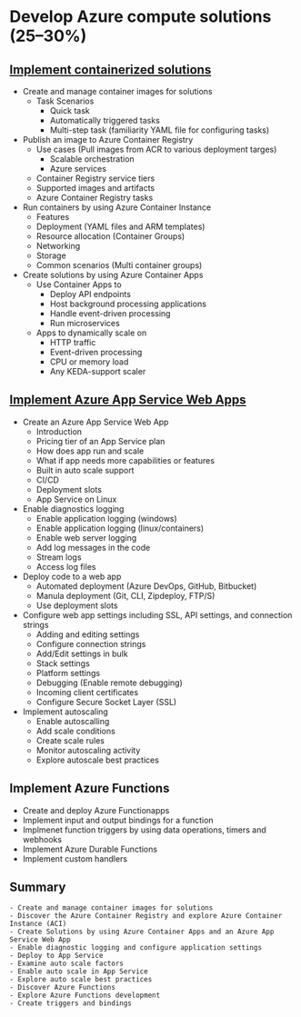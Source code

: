 # Develop Azure compute solutions (25–30%)
## [Implement containerized solutions](./Containers)
- Create and manage container images for solutions
    - Task Scenarios
        - Quick task
        - Automatically triggered tasks
        - Multi-step task (familiarity YAML file for configuring tasks)
- Publish an image to Azure Container Registry
    - Use cases (Pull images from ACR to various deployment targes)
        - Scalable orchestration
        - Azure services
    - Container Registry service tiers
    - Supported images and artifacts
    - Azure Container Registry tasks
- Run containers by using Azure Container Instance
    - Features
    - Deployment (YAML files and ARM templates)
    - Resource allocation  (Container Groups)
    - Networking
    - Storage
    - Common scenarios (Multi container groups)
- Create solutions by using Azure Container Apps
    - Use Container Apps to
        - Deploy API endpoints
        - Host background processing applications
        - Handle event-driven processing
        - Run microservices
    - Apps to dynamically scale on 
        - HTTP traffic
        - Event-driven processing
        - CPU or memory load
        - Any KEDA-support scaler

## [Implement Azure App Service Web Apps](Compute/AppService/README.md)
- Create an Azure App Service Web App
    - Introduction
    - Pricing tier of an App Service plan
    - How does app run and scale
    - What if app needs more capabilities or features
    - Built in auto scale support
    - CI/CD
    - Deployment slots
    - App Service on Linux
- Enable diagnostics logging
    - Enable application logging (windows)
    - Enable application logging (linux/containers)
    - Enable web server logging
    - Add log messages in the code
    - Stream logs
    - Access log files
- Deploy code to a web app
    - Automated deployment (Azure DevOps, GitHub, Bitbucket)
    - Manula deployment (Git, CLI, Zipdeploy, FTP/S)
    - Use deployment slots
- Configure web app settings including SSL, API settings, and connection strings
    - Adding and editing settings
    - Configure connection strings
    - Add/Edit settings in bulk
    - Stack settings
    - Platform settings
    - Debugging (Enable remote debugging)
    - Incoming client certificates
    - Configure Secure Socket Layer (SSL)
- Implement autoscaling
    - Enable autoscalling
    - Add scale conditions
    - Create scale rules
    - Monitor autoscaling activity
    - Explore autoscale best practices 

## Implement Azure Functions
- Create and deploy Azure Functionapps
- Implement input and output bindings for a function
- Implmenet function triggers by using data operations, timers and webhooks
- Implement Azure Durable Functions
- Implement custom handlers

## Summary
    - Create and manage container images for solutions
    - Discover the Azure Container Registry and explore Azure Container Instance (ACI)
    - Create Solutions by using Azure Container Apps and an Azure App Service Web App
    - Enable diagnostic logging and configure application settings
    - Deploy to App Service
    - Examine auto scale factors
    - Enable auto scale in App Service
    - Explore auto scale best practices
    - Discover Azure Functions
    - Explore Azure Functions development
    - Create triggers and bindings